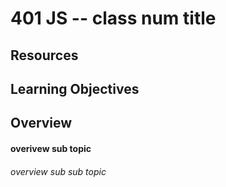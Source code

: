 401 JS -- class num title
===

## <!-- Topic Title --> Resources
<!-- unordered list of links with suggestions to (Watch, Read, Skim, Review...) --> 

## Learning Objectives
<!-- unordered list of learning objectives --> 

## Overview
#### overivew sub topic 
###### overview sub sub topic

<!--links -->
